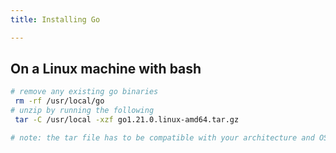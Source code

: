 ```yaml
---
title: Installing Go

---
```


## On a Linux machine with bash

```bash
# remove any existing go binaries
 rm -rf /usr/local/go
# unzip by running the following
 tar -C /usr/local -xzf go1.21.0.linux-amd64.tar.gz

# note: the tar file has to be compatible with your architecture and OS
```
